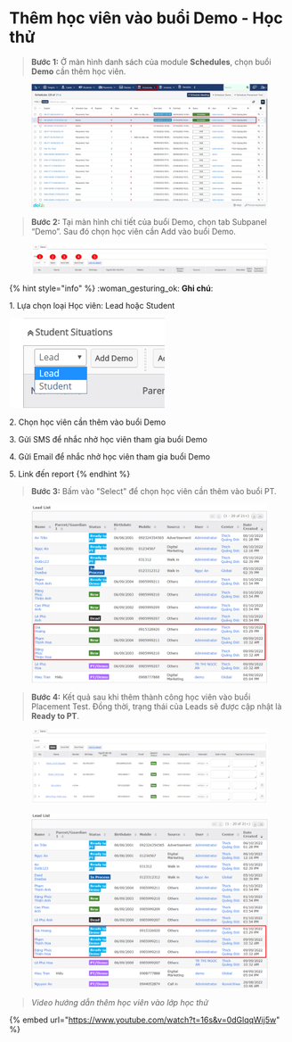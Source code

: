 # Thêm học viên vào buổi Demo - Học thử

> **Bước 1:** Ở màn hình danh sách của module **Schedules**, chọn buổi **Demo** cần thêm học viên.&#x20;

<figure><img src="../../../.gitbook/assets/image (20) (2).png" alt=""><figcaption></figcaption></figure>

> **Bước 2:** Tại màn hình chi tiết của buổi Demo, chọn tab Subpanel “Demo”. Sau đó chọn học viên cần Add vào buổi Demo.

<figure><img src="../../../.gitbook/assets/image (48).png" alt=""><figcaption></figcaption></figure>

{% hint style="info" %}
:woman\_gesturing\_ok: **Ghi chú**:

1\. Lựa chọn loại Học viên: Lead hoặc Student

<img src="../../../.gitbook/assets/ThemDemo3.png" alt="" data-size="original">&#x20;

2\. Chọn học viên cần thêm vào buổi Demo

3\. Gửi SMS để nhắc nhở học viên tham gia buổi Demo

4\. Gửi Email để nhắc nhở học viên tham gia buổi Demo

5\. Link đến report&#x20;
{% endhint %}

> **Bước 3:** Bấm vào "Select" để chọn học viên cần thêm vào buổi PT.

<figure><img src="../../../.gitbook/assets/image (38) (1).png" alt=""><figcaption></figcaption></figure>

> **Bước 4:** Kết quả sau khi thêm thành công học viên vào buổi Placement Test. Đồng thời, trạng thái của Leads sẽ được cập nhật là **Ready to PT**.

<figure><img src="../../../.gitbook/assets/image (4) (2) (2).png" alt=""><figcaption></figcaption></figure>

<figure><img src="../../../.gitbook/assets/image (42) (2).png" alt=""><figcaption></figcaption></figure>

> _Video hướng dẫn thêm học viên vào lớp học thử_

{% embed url="https://www.youtube.com/watch?t=16s&v=0dGlqqWij5w" %}
